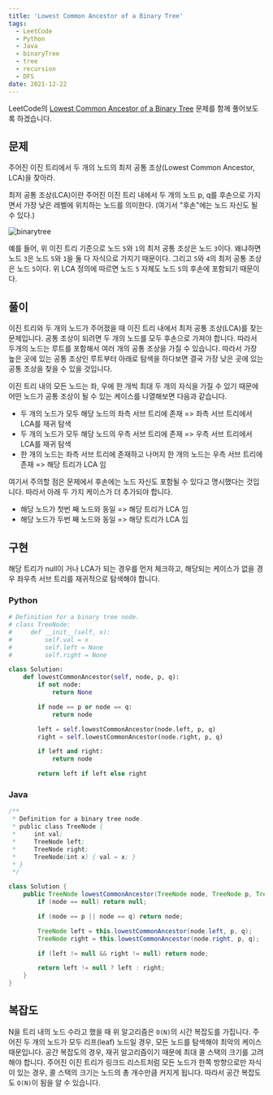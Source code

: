 ```yaml
---
title: 'Lowest Common Ancestor of a Binary Tree'
tags:
  - LeetCode
  - Python
  - Java
  - binaryTree
  - tree
  - recursion
  - DFS
date: 2021-12-22
---
```


LeetCode의 [Lowest Common Ancestor of a Binary Tree](https://leetcode.com/problems/lowest-common-ancestor-of-a-binary-tree/) 문제를 함께 풀어보도록 하겠습니다.

## 문제

주어진 이진 트리에서 두 개의 노드의 최저 공통 조상(Lowest Common Ancestor, LCA)을 찾아라.

최저 공통 조상(LCA)이란 주어진 이진 트리 내에서 두 개의 노드 p, q를 후손으로 가지면서 가장 낮은 레벨에 위치하는 노드를 의미한다. (여기서 "후손"에는 노드 자신도 될 수 있다.)

![binarytree](https://assets.leetcode.com/uploads/2018/12/14/binarytree.png)

예를 들어, 위 이진 트리 기준으로 노드 `5`와 `1`의 최저 공통 조상은 노드 `3`이다. 왜냐하면 노드 `3`은 노드 `5`와 `1`을 둘 다 자식으로 가지기 때문이다.
그리고 `5`와 `4`의 최저 공통 조상은 노드 `5`이다. 위 LCA 정의에 따르면 노드 `5` 자체도 노드 `5`의 후손에 포함되기 때문이다.

## 풀이

이진 트리와 두 개의 노드가 주어졌을 때 이진 트리 내에서 최저 공통 조상(LCA)를 찾는 문제입니다.
공통 조상이 되려면 두 개의 노드를 모두 후손으로 가져야 합니다. 따라서 두개의 노드는 루트를 포함해서 여러 개의 공통 조상을 가질 수 있습니다.
따라서 가장 높은 곳에 있는 공통 조상인 루트부터 아래로 탐색을 하다보면 결국 가장 낮은 곳에 있는 공통 조상을 찾을 수 있을 것입니다.

이진 트리 내의 모든 노드는 좌, 우에 한 개씩 최대 두 개의 자식을 가질 수 있기 때문에 어떤 노드가 공통 조상이 될 수 있는 케이스를 나열해보면 다음과 같습니다.

- 두 개의 노드가 모두 해당 노드의 좌측 서브 트리에 존재 => 좌측 서브 트리에서 LCA를 재귀 탐색
- 두 개의 노드가 모두 해당 노드의 우측 서브 트리에 존재 => 우측 서브 트리에서 LCA를 재귀 탐색
- 한 개의 노드는 좌측 서브 트리에 존재하고 나머지 한 개의 노드는 우측 서브 트리에 존재 => 해당 트리가 LCA 임

여기서 주의할 점은 문제에서 후손에는 노드 자신도 포함될 수 있다고 명시했다는 것입니다. 따라서 아래 두 가지 케이스가 더 추가되야 합니다.

- 해당 노드가 첫번 째 노드와 동일 => 해당 트리가 LCA 임
- 해당 노드가 두번 째 노드와 동일 => 해당 트리가 LCA 임

## 구현

해당 트리가 null이 거나 LCA가 되는 경우를 먼저 체크하고, 해당되는 케이스가 없을 경우 좌우측 서브 트리를 재귀적으로 탐색해야 합니다.

### Python

```py
# Definition for a binary tree node.
# class TreeNode:
#     def __init__(self, x):
#         self.val = x
#         self.left = None
#         self.right = None

class Solution:
    def lowestCommonAncestor(self, node, p, q):
        if not node:
            return None

        if node == p or node == q:
            return node

        left = self.lowestCommonAncestor(node.left, p, q)
        right = self.lowestCommonAncestor(node.right, p, q)

        if left and right:
            return node

        return left if left else right
```

### Java

```java
/**
 * Definition for a binary tree node.
 * public class TreeNode {
 *     int val;
 *     TreeNode left;
 *     TreeNode right;
 *     TreeNode(int x) { val = x; }
 * }
 */

class Solution {
    public TreeNode lowestCommonAncestor(TreeNode node, TreeNode p, TreeNode q) {
        if (node == null) return null;

        if (node == p || node == q) return node;

        TreeNode left = this.lowestCommonAncestor(node.left, p, q);
        TreeNode right = this.lowestCommonAncestor(node.right, p, q);

        if (left != null && right != null) return node;

        return left != null ? left : right;
    }
}
```

## 복잡도

N을 트리 내의 노드 수라고 했을 때 위 알고리즘은 `O(N)`의 시간 복잡도를 가집니다. 주어진 두 개의 노드가 모두 리프(leaf) 노드일 경우, 모든 노드를 탐색해야 최악의 케이스 때문입니다.
공간 복잡도의 경우, 재귀 알고리즘이기 때문에 최대 콜 스택의 크기를 고려해야 합니다. 주어진 이진 트리가 링크드 리스트처럼 모든 노드가 한쪽 방향으로만 자식이 있는 경우, 콜 스택의 크기는 노드의 총 개수만큼 커지게 됩니다. 따라서 공간 복잡도도 `O(N)`이 됨을 알 수 있습니다.
